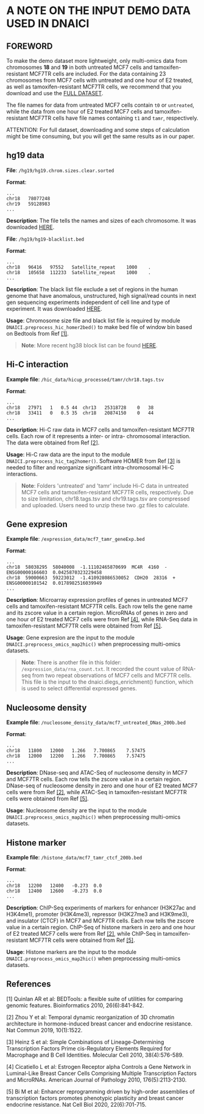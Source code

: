 # A NOTE ON THE INPUT DEMO DATA USED IN DNAICI

## FOREWORD

To make the demo dataset more lightweight, only multi-omics data from chromosomes **18** and **19** in both untreated MCF7 cells and tamoxifen-resistant MCF7TR cells are included. For the data containing 23 chromosomes from MCF7 cells with untreated and one hour of E2 treated, as well as tamoxifen-resistant MCF7TR cells, we recommend that you download and use the [FULL DATASET](https://drive.google.com/file/d/1YbdZ7y5bRNqbP_4hVt6rcZM2Om1PoA-b/view). 

The file names for data from untreated MCF7 cells contain `t0` or `untreated`, while the data from one hour of E2 treated MCF7 cells and tamoxifen-resistant MCF7TR cells have file names containing `t1` and `tamr`, respectively.

ATTENTION: For full dataset, downloading and some steps of calculation might be time consuming, but you will get the same results as in our paper.

## hg19 data

**File**: `/hg19/hg19.chrom.sizes.clear.sorted`

**Format**:

```
...
chr18	78077248
chr19	59128983
...
```

**Description**: The file tells the names and sizes of each chromosome. It was downloaded [HERE](https://hgdownload.cse.ucsc.edu/goldenpath/hg19/bigZips/).

**File**: `/hg19/hg19-blacklist.bed`

**Format**:

```
...
chr18	96416	97552	Satellite_repeat	1000	.
chr18	105658	112233	Satellite_repeat	1000	.
...
```

**Description**: The black list file exclude a set of regions in the human genome that have anomalous, unstructured, high signal/read counts in next gen sequencing experiments independent of cell line and type of experiment. It was downloaded [HERE](https://www.encodeproject.org/annotations/ENCSR636HFF/).

**Usage**: Chromosome size file and black list file is required by module `DNAICI.preprocess_hic_homer2bed()` to make bed file of window bin based on Bedtools from Ref [[1]](https://academic.oup.com/bioinformatics/article/26/6/841/244688).

> **Note**: More recent hg38 block list can be found [HERE](https://www.nature.com/articles/s41598-019-45839-z).


## Hi-C interaction

**Example file**: `/hic_data/hicup_processed/tamr/chr18.tags.tsv`

**Format**:

```
...
chr18	27971	1	0.5	44	chr13	25318728	0	38
chr18	33411	0	0.5	35	chr18	20874150	0	44
...
```

**Description**: Hi-C raw data in MCF7 cells and tamoxifen-resistant MCF7TR cells. Each row of it represents a inter- or intra- chromosomal interaction. The data were obtained from Ref [[2]](https://www.nature.com/articles/s41467-019-09320-9).

**Usage**: Hi-C raw data are the input to the module `DNAICI.preprocess_hic_tag2homer()`. Software HOMER from Ref [[3]](https://www.cell.com/molecular-cell/pdf/S1097-2765(10)00366-7.pdf) is needed to filter and reorganize significant intra-chromosomal Hi-C interactions.

> **Note**: Folders 'untreated' and 'tamr' include Hi-C data in untreated MCF7 cells and tamoxifen-resistant MCF7TR cells, respectively. Due to size limitation, chr18.tags.tsv and chr19.tags.tsv are compressed and uploaded. Users need to unzip these two .gz files to calculate.


## Gene expresion

**Example file**: `/expression_data/mcf7_tamr_geneExp.bed`

**Format**:

```
...
chr18  58038295  58040008  -1.11102465870699  MC4R  4160  -  ENSG00000166603  0.0425870323229458
chr18  59000663  59223012  -1.410928086530052  CDH20  28316  +  ENSG00000101542  0.0178982516039949
...
```

**Description**: Microarray expression profiles of genes in untreated MCF7 cells and tamoxifen-resistant MCF7TR cells. Each row tells the gene name and its zscore value in a certain region. MicroRNAs of genes in zero and one hour of E2 treated MCF7 cells were from Ref [[4]](https://www.sciencedirect.com/science/article/pii/S0002944010600090), while RNA-Seq data in tamoxifen-resistant MCF7TR cells were obtained from Ref [[5]](https://www.nature.com/articles/s41556-020-0514-z).

**Usage**: Gene expresion are the input to the module `DNAICI.preprocess_omics_map2hic()` when preprocessing multi-omics datasets.

> **Note**: There is another file in this folder: `/expression_data/rna_count.txt`. It recorded the count value of RNA-seq from two repeat observations of MCF7 cells and MCF7TR cells. This file is the input to the dnaici.diegs_enrichment() function, which is used to select differential expressed genes.


## Nucleosome density

**Example file**: `/nucleosome_density_data/mcf7_untreated_DNas_200b.bed`

**Format**:

```
...
chr18	11800	12000	1.266	7.700865	7.57475
chr18	12000	12200	1.266	7.700865	7.57475
...
```

**Description**: DNase-seq and ATAC-Seq of nucleosome density in MCF7 and MCF7TR cells. Each row tells the zscore value in a certain region. DNase-seq of nucleosome density in zero and one hour of E2 treated MCF7 cells were from Ref [[2]](https://www.nature.com/articles/s41467-019-09320-9), while ATAC-Seq in tamoxifen-resistant MCF7TR cells were obtained from Ref [[5]](https://www.nature.com/articles/s41556-020-0514-z).

**Usage**: Nucleosome density are the input to the module `DNAICI.preprocess_omics_map2hic()` when preprocessing multi-omics datasets.


## Histone marker

**Example file**: `/histone_data/mcf7_tamr_ctcf_200b.bed`

**Format**:

```
...
chr18	12200	12400	-0.273	0.0
chr18	12400	12600	-0.273	0.0
...
```

**Description**: ChIP-Seq experiments of markers for enhancer (H3K27ac and H3K4me1), promoter (H3K4me3), repressor (H3K27me3 and H3K9me3), and insulator (CTCF) in MCF7 and MCF7TR cells. Each row tells the zscore value in a certain region. ChIP-Seq of histone markers in zero and one hour of E2 treated MCF7 cells were from Ref [[2]](https://www.nature.com/articles/s41467-019-09320-9), while ChIP-Seq in tamoxifen-resistant MCF7TR cells were obtained from Ref [[5]](https://www.nature.com/articles/s41556-020-0514-z).

**Usage**: Histone markers are the input to the module `DNAICI.preprocess_omics_map2hic()` when preprocessing multi-omics datasets.


## References

[1] Quinlan AR et al: BEDTools: a flexible suite of utilities for comparing genomic features. Bioinformatics 2010, 26(6):841-842.

[2] Zhou Y et al: Temporal dynamic reorganization of 3D chromatin architecture in hormone-induced breast cancer and endocrine resistance. Nat Commun 2019, 10(1):1522.

[3] Heinz S et al: Simple Combinations of Lineage-Determining Transcription Factors Prime cis-Regulatory Elements Required for Macrophage and B Cell Identities. Molecular Cell 2010, 38(4):576-589.

[4] Cicatiello L et al: Estrogen Receptor alpha Controls a Gene Network in Luminal-Like Breast Cancer Cells Comprising Multiple Transcription Factors and MicroRNAs. American Journal of Pathology 2010, 176(5):2113-2130.

[5] Bi M et al: Enhancer reprogramming driven by high-order assemblies of transcription factors promotes phenotypic plasticity and breast cancer endocrine resistance. Nat Cell Biol 2020, 22(6):701-715.







